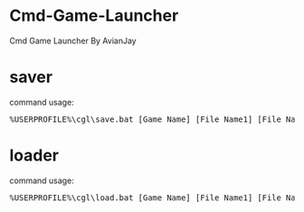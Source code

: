 # Cmd-Game-Launcher
Cmd Game Launcher By AvianJay
# saver
command usage:
<pre>%USERPROFILE%\cgl\save.bat [Game Name] [File Name1] [File Name2] [File Name3] [File Name4] [File Name5] [Save information1] [Save information2] [Save information3] [Save information4] [Save information5]</pre>
# loader
command usage:
<pre>%USERPROFILE%\cgl\load.bat [Game Name] [File Name1] [File Name2] [File Name3] [File Name4] [File Name5]</pre>
